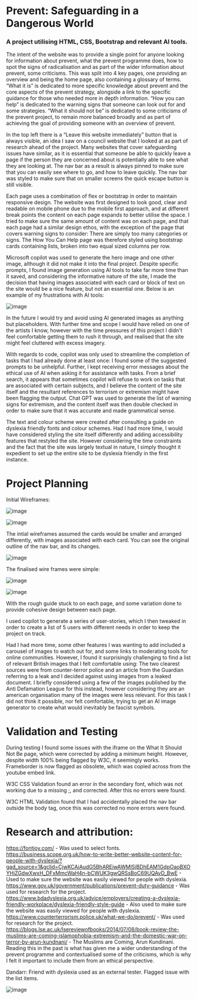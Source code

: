 # Prevent: Safeguarding in a Dangerous World

### A project utilising HTML, CSS, Bootstrap and relevant AI tools.

The intent of the website was to provide a single point for anyone looking for information about prevent, what the prevent programme does, how to spot the signs of radicalisation and as part of the wider information about prevent, some criticisms. This was split into 4 key pages, one providing an overview and being the home page, also containing a glossary of terms. “What it is” is dedicated to more specific knowledge about prevent and the core aspects of the prevent strategy, alongside a link to the specific guidance for those who needed more in depth information. “How you can help” is dedicated to the warning signs that someone can look out for and some strategies. “What it should not be” is dedicated to some criticisms of the prevent project, to remain more balanced broadly and as part of achieving the goal of providing someone with an overview of prevent. 
 
In the top left there is a “Leave this website immediately” button that is always visible, an idea I saw on a council website that I looked at as part of research ahead of the project. Many websites that cover safeguarding issues have similar, as it is essential that someone be able to quickly leave a page if the person they are concerned about is potentially able to see what they are looking at. The nav bar as a result is always pinned to make sure that you can easily see where to go, and how to leave quickly. The nav bar was styled to make sure that on smaller screens the quick escape button is still visible. 

Each page uses a combination of flex or bootstrap in order to maintain responsive design. The website was first designed to look good, clear and readable on mobile phone due to the mobile first approach, and at different break points the content on each page expands to better utilise the space. I tried to make sure the same amount of content was on each page, and that each page had a similar design ethos, with the exception of the page that covers warning signs to consider: There are simply too many categories or signs. The How You Can Help page was therefore styled using bootstrap cards containing lists, broken into two equal sized columns per row. 

Microsoft copilot was used to generate the hero image and one other image, although it did not make it into the final project. Despite specific prompts, I found image generation using AI tools to take far more time than it saved, and considering the informative nature of the site, I made the decision that having images associated with each card or block of text on the site would be a nice feature, but not an essential one. Below is an example of my frustrations with AI tools:

![image](https://github.com/user-attachments/assets/8d840630-6743-43f3-9df0-81fcb354ebfa)

In the future I would try and avoid using AI generated images as anything but placeholders. With further time and scope I would have relied on one of the artists I know, however with the time pressures of this project I didn't feel comfortable getting them to rush it through, and realised that the site might feel cluttered with excess imagery. 

With regards to code, copilot was only used to streamline the completion of tasks that I had already done at least once: I found some of the suggested prompts to be unhelpful. Further, I kept receiving error messages about the ethical use of AI when asking it for assistance with tasks. From a brief search, it appears that sometimes copilot will refuse to work on tasks that are associated with certain subjects, and I believe the content of the site itself and the resultant references to terrorism or extremism might have been flagging the output. Chat GPT was used to generate the list of warning signs for extremism, and the content itself was then double checked in order to make sure that it was accurate and made grammatical sense. 

The text and colour scheme were created after consulting a guide on dyslexia friendly fonts and colour schemes. Had I had more time, I would have considered styling the site itself differently and adding accessibility features that restyled the site. However considering the time constraints and the fact that the site was largely textual in nature, I simply thought it expedient to set up the entire site to be dyslexia friendly in the first instance.

# Project Planning

Initial Wireframes:

![image](https://github.com/user-attachments/assets/b4b3f156-4c76-41f9-b289-17270423f6fe)

![image](https://github.com/user-attachments/assets/09c218c3-095a-4f81-9c5e-c21a5ed27423)

The intial wireframes assumed the cards would be smaller and arranged differently, with images associated with each card. You can see the original outline of the nav bar, and its changes. 

![image](https://github.com/user-attachments/assets/4037f2af-4707-4dc5-874d-f26f0501e296)

The finalised wire frames were simple: 

![image](https://github.com/user-attachments/assets/3ea79fd8-3f25-452c-ac59-40022e3ef79a)

![image](https://github.com/user-attachments/assets/1945c002-4a4d-4355-a25c-182f9bf0cd94)

With the rough guide stuck to on each page, and some variation done to provide cohesive design between each page. 

I used copilot to generate a series of user-stories, which I then tweaked in order to create a list of 5 users with different needs in order to keep the project on track. 

Had I had more time, some other features I was wanting to add included a carousel of images to watch out for, and some links to moderating tools for online communities. However, I found it surprisingly challenging to find a list of relevant British images that I felt comfortable using: The two clearest sources were from counter-terror police and an article from the Guardian referring to a leak and I decided against using images from a leaked document. I briefly considered using a few of the images published by the Anti Defamation League for this instead, however considering they are an american organisation many of the images were less relevant. For this task I did not think it possible, nor felt comfortable, trying to get an AI image generator to create what would inevitably be fascist symbols. 

# Validation and Testing

During testing I found some issues with the iframe on the What It Should Not Be page, which were corrected by adding a minimum height. However, despite width 100% being flagged by W3C, it seemingly works. Frameborder is now flagged as obsolete, which was copied across from the youtube embed link.

W3C CSS Validation found an error in the secondary font, which was not working due to a missing ;, and corrected. After this no errors were found.

W3C HTML Validation found that I had accidentally placed the nav bar outside the body tag, once this was corrected no more errors were found. 


# Research and attribution:
https://fontjoy.com/ - Was used to select fonts.
https://business.scope.org.uk/how-to-write-better-website-content-for-people-with-dyslexia/?gad_source=1&gclid=CjwKCAiAudG5BhAREiwAWMlSjBDhEAM1GdpOaoBXOYHiZGdwXwxH_DFxMmcWaH4n-bCWUK3gwQRSsBoC69UQAvD_BwE - Used to make sure the website was easily viewed for people with dyslexia. 
https://www.gov.uk/government/publications/prevent-duty-guidance - Was used for research for the project. 
https://www.bdadyslexia.org.uk/advice/employers/creating-a-dyslexia-friendly-workplace/dyslexia-friendly-style-guide - Also used to make sure the website was easily viewed for people with dyslexia. 
https://www.counterterrorism.police.uk/what-we-do/prevent/ - Was used for research for the project. 
https://blogs.lse.ac.uk/lsereviewofbooks/2014/07/08/book-review-the-muslims-are-coming-islamophobia-extremism-and-the-domestic-war-on-terror-by-arun-kundnani/ - The Muslims are Coming, Arun Kundinani. Reading this in the past is what has given me a wider understanding of the prevent programme and contextualised some of the criticisms, which is why I felt it important to include them from an ethical perspective.

Dandarr: Friend with dyslexia used as an external tester. Flagged issue with the list items.

![image](https://github.com/user-attachments/assets/d6eb06ed-fdc3-4f91-aca3-4be6e565f18d)

